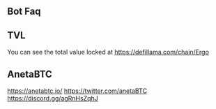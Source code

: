 ## Bot Faq

## TVL

You can see the total value locked at https://defillama.com/chain/Ergo

## AnetaBTC

https://anetabtc.io/
https://twitter.com/anetaBTC
https://discord.gg/agRnHsZqhJ